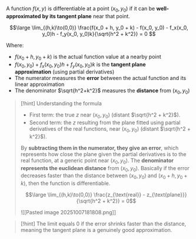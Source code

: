 A function $f(x,y)$ is differentiable at a point $(x_0,y_0)$ if it can be **well-approximated by its tangent plane** near that point.

$$\large \lim_{(h,k)\to(0,0)} \frac{f(x_0 + h, y_0 + k) - f(x_0, y_0) - f_x(x_0, y_0)h - f_y(x_0, y_0)k}{\sqrt{h^2 + k^2}} = 0
$$

Where:
- $f(x_0+h,y_0+k)$ is the actual function value at a nearby point
- $f(x_0,y_0)+f_x(x_0,y_0)h+f_y(x_0,y_0)k$ is the **tangent plane approximation** (using partial derivatives)
- The numerator measures the **error** between the actual function and its linear approximation
- The denominator $\sqrt{h^2+k^2}$ measures the **distance** from $(x_0,y_0)$

> [!hint] Understanding the formula
> - First term: the true $z$ near $(x_0, y_0)$ (distant $\sqrt{h^2 + k^2}$).
> - Second term: the $z$ resulting from the plane fitted using partial derivatives of the real functions, near $(x_0, y_0)$ (distant $\sqrt{h^2 + k^2}$).
> 
> By **subtracting them in the numerator, they give an error**, which represents how close the plane given the partial derivatives is to the real function, at a generic point near $(x_0,y_0)$.
> The **denominator represents the euclidean distance** from $(x_0, y_0)$. 
> Basically if the error decreases faster than the distance between $(x_0, y_0)$ and $(x_0+h,y_0+k)$, then the function is differentiable.
> 
> $$\large \lim_{(h,k)\to(0,0)} \frac{z_{\text{real}} - z_{\text{plane}}}{\sqrt{h^2 + k^2}} = 0$$
> 
> ![[Pasted image 20251007181808.png]]


> [!hint]
> The limit equals 0 if the error shrinks faster than the distance, meaning the tangent plane is a genuinely good approximation.
